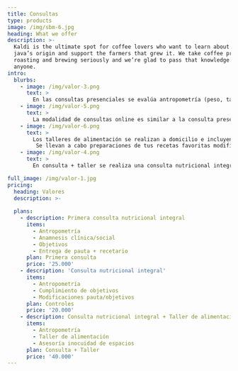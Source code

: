 ```yaml
---
title: Consultas
type: products
image: /img/sbm-6.jpg
heading: What we offer
description: >-
  Kaldi is the ultimate spot for coffee lovers who want to learn about their
  java’s origin and support the farmers that grew it. We take coffee production,
  roasting and brewing seriously and we’re glad to pass that knowledge to
  anyone.
intro:
  blurbs:
    - image: /img/valor-3.png
      text: >
        En las consultas presenciales se evalúa antropometría (peso, talla, % masa grasa), junto con anamnesis que es recopilar datos relevantes clínicos, personales y sociales. Luego se plantean los objetivos y se entrega una pauta junto con un recetario, dependiendo del enfoque de cada paciente.
    - image: /img/valor-5.png
      text: >
        La modalidad de consultas online es similar a la consulta presencial, a excepción de que la antropometría no es determinada de manera profesional. Se siguen los mismos principios que para consulta presencial y se puede realizar con mayor enfoque en asesoría.
    - image: /img/valor-6.png
      text: >
        Los talleres de alimentación se realizan a domicilio e incluyen una asesoría sobre inocuidad de espacios (en caso de presentar alergias alimentarias) para evitar contaminación cruzada.
         Se llevan a cabo preparaciones de tus recetas favoritas modificadas según patología/objetivos determinados en la consulta nutricional.
    - image: /img/valor-4.png
      text: >
        En consulta + taller se realiza una consulta nutricional integral junto con taller de alimentación donde preparamos recetas que eligas acordes a tu patología y/o objetivo nutricional. La duración dependerá de las preparaciones y son mínimo 2 horas.

full_image: /img/valor-1.jpg
pricing:
  heading: Valores
  description: >-
    
  plans:
    - description: Primera consulta nutricional integral
      items:
        - Antropometría
        - Anamnesis clínica/social
        - Objetivos
        - Entrega de pauta + recetario
      plan: Primera consulta
      price: '25.000'
    - description: 'Consulta nutricional integral'
      items:
        - Antropometría
        - Cumplimiento de objetivos
        - Modificaciones pauta/objetivos
      plan: Controles
      price: '20.000'
    - description: Consulta nutricional integral + Taller de alimentación
      items:
        - Antropometría
        - Taller de alimentación
        - Asesoría inocuidad de espacios
      plan: Consulta + Taller
      price: '40.000'
---
```



